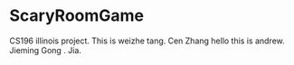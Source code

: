 # ScaryRoomGame
CS196 illinois project.
This is weizhe tang.
Cen Zhang
hello this is andrew.
Jieming Gong
. Jia.